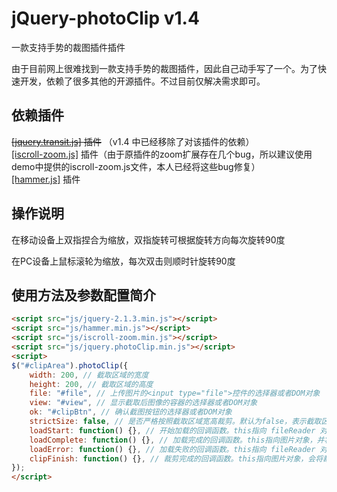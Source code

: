 ﻿# jQuery-photoClip v1.4
一款支持手势的裁图插件插件

由于目前网上很难找到一款支持手势的裁图插件，因此自己动手写了一个。为了快速开发，依赖了很多其他的开源插件。不过目前仅解决需求即可。

## 依赖插件

<del>[[jquery.transit.js]](https://github.com/rstacruz/jquery.transit) 插件</del> （v1.4 中已经移除了对该插件的依赖）<br>
[[iscroll-zoom.js]](https://github.com/cubiq/iscroll) 插件（由于原插件的zoom扩展存在几个bug，所以建议使用demo中提供的iscroll-zoom.js文件，本人已经将这些bug修复）<br>
[[hammer.js]](https://github.com/hammerjs/hammer.js) 插件

## 操作说明

在移动设备上双指捏合为缩放，双指旋转可根据旋转方向每次旋转90度

在PC设备上鼠标滚轮为缩放，每次双击则顺时针旋转90度

## 使用方法及参数配置简介

```html
<script src="js/jquery-2.1.3.min.js"></script>
<script src="js/hammer.min.js"></script>
<script src="js/iscroll-zoom.min.js"></script>
<script src="js/jquery.photoClip.min.js"></script>
<script>
$("#clipArea").photoClip({
	width: 200, // 截取区域的宽度
	height: 200, // 截取区域的高度
	file: "#file", // 上传图片的<input type="file">控件的选择器或者DOM对象
	view: "#view", // 显示截取后图像的容器的选择器或者DOM对象
	ok: "#clipBtn", // 确认截图按钮的选择器或者DOM对象
	strictSize: false, // 是否严格按照截取区域宽高裁剪。默认为false，表示截取区域宽高仅用于约束宽高比例。如果设置为true，则表示截取出的图像宽高严格按照截取区域宽高输出
	loadStart: function() {}, // 开始加载的回调函数。this指向 fileReader 对象，并将正在加载的 file 对象作为参数传入
	loadComplete: function() {}, // 加载完成的回调函数。this指向图片对象，并将图片地址作为参数传入
	loadError: function() {}, // 加载失败的回调函数。this指向 fileReader 对象，并将错误事件的 event 对象作为参数传入
	clipFinish: function() {}, // 裁剪完成的回调函数。this指向图片对象，会将裁剪出的图像数据DataURL作为参数传入
});
</script>
```
